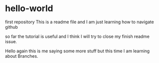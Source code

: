 # hello-world
first repository
This is a readme file and I am just learning how to navigate github

so far the tutorial is useful and I think I will try to close
my finish readme issue.

Hello again this is me saying some more stuff but 
this time I am learning about Branches. 
